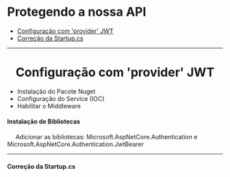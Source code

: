 <h1 align="left">Protegendo a nossa API</h1>

<ul>
  <li><a href="#">Configuração com 'provider' JWT</a></li>
  <li><a href="#">Correção da Startup.cs</a></li>
</ul>

<hr />

<h1 align="center">Configuração com 'provider' JWT</h1>

<ul>
  <li>Instalação do Pacote Nuget</li>
  <li>Configuração do Service (IOC)</li>
  <li>Habilitar o Middleware</li>
</ul>

<h4 align="left">Instalação de Bibliotecas</h4>

<p align="left">
  &nbsp;&nbsp;&nbsp;&nbsp;&nbsp;Adicionar as bibliotecas: Microsoft.AspNetCore.Authentication e Microsoft.AspNetCore.Authentication.JwtBearer
</p>

<hr />

<h4 align="left">Correção da Startup.cs</h4>

<h1 align="center"></h1>

<h4 align="left"></h4>

<p align="left">

</p>